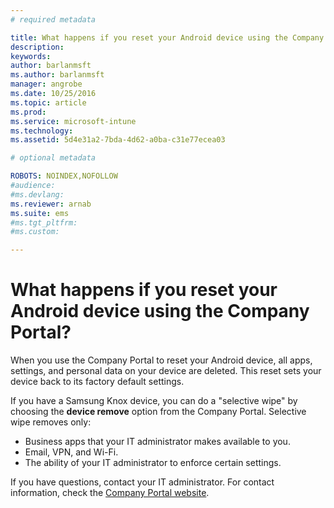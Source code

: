 ```yaml
---
# required metadata

title: What happens if you reset your Android device using the Company Portal? | Microsoft Intune
description:
keywords:
author: barlanmsftms.author: barlanmsft
manager: angrobe
ms.date: 10/25/2016
ms.topic: article
ms.prod:
ms.service: microsoft-intune
ms.technology:
ms.assetid: 5d4e31a2-7bda-4d62-a0ba-c31e77ecea03

# optional metadata

ROBOTS: NOINDEX,NOFOLLOW
#audience:
#ms.devlang:
ms.reviewer: arnab
ms.suite: ems
#ms.tgt_pltfrm:
#ms.custom:

---
```



# What happens if you reset your Android device using the Company Portal?

When you use the Company Portal to reset your Android device, all apps, settings, and personal data on your device are deleted. This reset sets your device back to its factory default settings.

If you have a Samsung Knox device, you can do a "selective wipe" by choosing the **device remove** option from the Company Portal. Selective wipe removes only:

- Business apps that your IT administrator makes available to you.
- Email, VPN, and Wi-Fi.
- The ability of your IT administrator to enforce certain settings.

If you have questions, contact your IT administrator. For contact information, check the [Company Portal website](http://portal.manage.microsoft.com).
